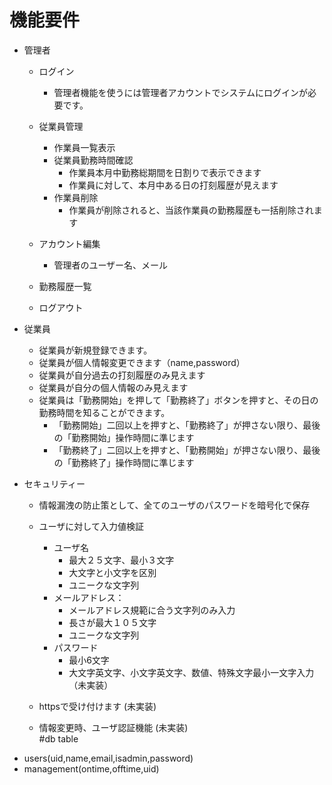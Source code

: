 # 機能要件
- 管理者
  - ログイン
    - 管理者機能を使うには管理者アカウントでシステムにログインが必要です。    
  - 従業員管理
    - 作業員一覧表示
    - 従業員勤務時間確認
      - 作業員本月中勤務総期間を日割りで表示できます
      - 作業員に対して、本月中ある日の打刻履歴が見えます
    - 作業員削除
      - 作業員が削除されると、当該作業員の勤務履歴も一括削除されます
  - アカウント編集
    - 管理者のユーザー名、メール
    
  - 勤務履歴一覧
  - ログアウト

- 従業員
  - 従業員が新規登録できます。
  - 従業員が個人情報変更できます（name,password）
  - 従業員が自分過去の打刻履歴のみ見えます
  - 従業員が自分の個人情報のみ見えます
  - 従業員は「勤務開始」を押して「勤務終了」ボタンを押すと、その日の勤務時間を知ることができます。
    - 「勤務開始」二回以上を押すと、「勤務終了」が押さない限り、最後の「勤務開始」操作時間に準じます
    - 「勤務終了」二回以上を押すと、「勤務開始」が押さない限り、最後の「勤務終了」操作時間に準じます
    
- セキュリティー
  - 情報漏洩の防止策として、全てのユーザのパスワードを暗号化で保存
  - ユーザに対して入力値検証
    - ユーザ名
      - 最大２５文字、最小３文字 
      - 大文字と小文字を区別
      - ユニークな文字列
    - メールアドレス：
      - メールアドレス規範に合う文字列のみ入力 
      - 長さが最大１０５文字
      - ユニークな文字列
    - パスワード
      - 最小6文字
      - 大文字英文字、小文字英文字、数値、特殊文字最小一文字入力（未実装）
    
  - httpsで受け付けます (未実装)  
  - 情報変更時、ユーザ認証機能 (未実装)  
#db table
* users(uid,name,email,isadmin,password)
* management(ontime,offtime,uid)
